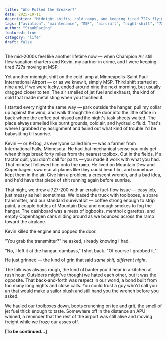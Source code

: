 ```yaml
---
title: "Who Pulled the Breaker?"
date: 2025-10-11
description: "Midnight shifts, cold ramps, and keeping tired 727s flying at MSP in the mid-2000s"
tags: ["aviation", "maintenance", "MSP", "aircraft", "night-shift", "727"]
author: "StaubRacing"
featured: true
category: "life"
draft: false
---
```


The mid-2000s feel like another lifetime now — when Champion Air still flew vacation charters and Kevin, my partner in crime, and I were keeping tired 727s moving at MSP.

Yet another midnight shift on the cold ramp at Minneapolis–Saint Paul International Airport — or as we knew it, simply MSP. Third shift started at nine and, if we were lucky, ended around nine the next morning, but usually dragged closer to ten. The air smelled of jet fuel and exhaust, the kind of cold that made metal sting when you touched it.

I started every night the same way — park outside the hangar, pull my collar up against the wind, and walk through the side door into the little office in back where the coffee pot hissed and the night's task sheets waited. The place always smelled like burnt grounds, cold air, and hydraulic fluid. That's where I grabbed my assignment and found out what kind of trouble I'd be babysitting till sunrise.

Kevin — or K-Dog, as everyone called him — was a farmer from International Falls, Minnesota. He had that mechanical sense you only get when things break forty miles from the nearest toolbox. Out in the fields, if a tractor quit, you didn't call for parts — you made it work with what you had. That mindset followed him onto the ramp. He lived on Mountain Dew and Copenhagen, swore at airplanes like they could hear him, and somehow kept them in the air. Give him a problem, a crescent wrench, and a bad idea, and he'd have that piece of shit running again before sunrise.

That night, we drew a 727-200 with an erratic fuel-flow issue — easy job, just messy as hell sometimes. We loaded the truck with toolboxes, a spare transmitter, and our standard survival kit — coffee strong enough to strip paint, a couple bottles of Mountain Dew, and enough smokes to fog the hangar. The dashboard was a mess of logbooks, menthol cigarettes, and empty Copenhagen cans sliding around as we bounced across the ramp toward the airplane.

Kevin killed the engine and popped the door.

"You grab the transmitter?" he asked, already knowing I had.

"No, I left it at the hangar, dumbass," I shot back. "Of course I grabbed it."

He just grinned — the kind of grin that said _same shit, different night_.

The talk was always rough, the kind of banter you'd hear in a kitchen at rush hour. Outsiders might've thought we hated each other, but it was the opposite. That back-and-forth was respect in our world, a bond built from too many long nights and close calls. You could trust a guy who'd call you an that would make a sailor blush and still hand you the wrench before you asked.

We hauled our toolboxes down, boots crunching on ice and grit, the smell of jet fuel thick enough to taste. Somewhere off in the distance an APU whined, a reminder that the rest of the airport was still alive and moving freight while we froze our asses off.

**[To be continued...]**
